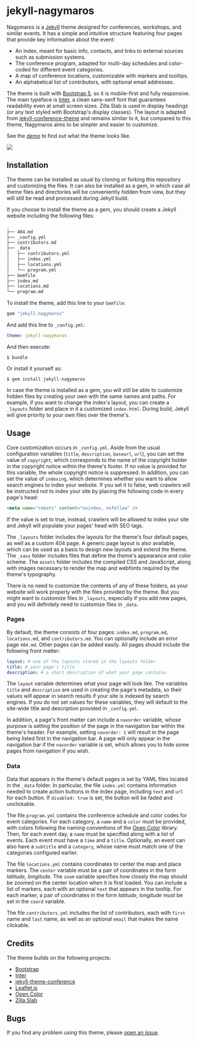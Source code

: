 # jekyll-nagymaros

Nagymaros is a [Jekyll](https://jekyllrb.com) theme designed for conferences, workshops, and similar events. It has a simple and intuitive structure featuring four pages that provide key information about the event:

- An index, meant for basic info, contacts, and links to external sources such as submission systems.
- The conference program, adapted for multi-day schedules and color-coded for different event categories.
- A map of conference locations, customizable with markers and tooltips.
- An alphabetical list of contributors, with optional email addresses.

The theme is built with [Bootstrap 5](https://getbootstrap.com/), so it is mobile-first and fully responsive. The main typeface is [Inter](https://rsms.me/inter/), a clean sans-serif font that guarantees readability even at small screen sizes. Zilla Slab is used in display headings (or any text styled with Bootstrap's display classes). The layout is adapted from [jekyll-conference-theme](https://github.com/DigitaleGesellschaft/jekyll-theme-conference) and remains similar to it, but compared to this theme, Nagymaros aims to be simpler and easier to customize.

See the [demo](https://jekyll-nagymaros.netlify.app) to find out what the theme looks like.

![](https://github.com/piazzai/jekyll-nagymaros/blob/master/screenshot.png)

## Installation

The theme can be installed as usual by cloning or forking this repository and customizing the files. It can also be installed as a gem, in which case all theme files and directories will be conveniently hidden from view, but they will still be read and processed during Jekyll build.

If you choose to install the theme as a gem, you should create a Jekyll website including the following files:

```bash
.
├── 404.md
├── _config.yml
├── contributors.md
├── _data
│   ├── contributors.yml
│   ├── index.yml
│   ├── locations.yml
│   └── program.yml
├── Gemfile
├── index.md
├── locations.md
└── program.md
```

To install the theme, add this line to your `Gemfile`:

```ruby
gem "jekyll-nagymaros"
```

And add this line to `_config.yml`:

```yaml
theme: jekyll-nagymaros
```

And then execute:

    $ bundle

Or install it yourself as:

    $ gem install jekyll-nagymaros

In case the theme is installed as a gem, you will still be able to customize hidden files by creating your own with the same names and paths. For example, if you want to change the index's layout, you can create a `_layouts` folder and place in it a customized `index.html`. During build, Jekyll will give priority to your own files over the theme's.

## Usage

Core customization occurs in `_config.yml`. Aside from the usual configuration variables (`title`, `description`, `baseurl`, `url`), you can set the value of `copyright`, which corresponds to the name of the copyright holder in the copyright notice within the theme's footer. If no value is provided for this variable, the whole copyright notice is suppressed. In addition, you can set the value of `indexing`, which determines whether you want to allow search engines to index your website. If you set it to false, web crawlers will be instructed not to index your site by placing the following code in every page's head:

```html
<meta name="robots" content="noindex, nofollow" />
```

If the value is set to true, instead, crawlers will be allowed to index your site and Jekyll will populate your pages' head with SEO tags.

The `_layouts` folder includes the layouts for the theme's four default pages, as well as a custom 404 page. A generic page layout is also available, which can be used as a basis to design new layouts and extend the theme. The `_sass` folder includes files that define the theme's appearance and color scheme. The `assets` folder includes the compiled CSS and JavaScript, along with images necessary to render the map and webfonts required by the theme's typography.

There is no need to customize the contents of any of these folders, as your website will work properly with the files provided by the theme. But you might want to customize files in `_layouts`, especially if you add new pages, and you will definitely need to customize files in `_data`.

### Pages

By default, the theme consists of four pages: `index.md`, `program.md`, `locations.md`, and `contributors.md`. You can optionally include an error page `404.md`. Other pages can be added easily. All pages should include the following front matter:

```yaml
layout: # one of the layouts stored in the layouts folder
title: # your page's title
description: # a short description of what your page contains
```

The `layout` variable determines what your page will look like. The variables `title` and `description` are used in creating the page's metadata, so their values will appear in search results if your site is indexed by search engines. If you do not set values for these variables, they will default to the site-wide title and description provided in `_config.yml`.

In addition, a page's front matter can include a `navorder` variable, whose purpose is setting the position of the page in the navigation bar within the theme's header. For example, setting `navorder: 1` will result in the page being listed first in the navigation bar. A page will only appear in the navigation bar if the `navorder` variable is set, which allows you to hide some pages from navigation if you wish.

### Data

Data that appears in the theme's default pages is set by YAML files located in the `_data` folder. In particular, the file `index.yml` contains information needed to create action buttons in the index page, including `text` and `url` for each button. If `disabled: true` is set, the button will be faded and unclickable.

The file `program.yml` contains the conference schedule and color codes for event categories. For each category, a `name` and a `color` must be provided, with colors following the naming conventions of the [Open Color](https://yeun.github.io/open-color) library. Then, for each event day, a `name` must be specified along with a list of events. Each event must have a `time` and a `title`. Optionally, an event can also have a `subtitle` and a `category`, whose name must match one of the categories configured earlier.

The file `locations.yml` contains coordinates to center the map and place markers. The `center` variable must be a pair of coordinates in the form _latitude, longitude_. The `zoom` variable specifies how closely the map should be zoomed on the center location when it is first loaded. You can include a list of markers, each with an optional `text` that appears in the tooltip. For each marker, a pair of coordinates in the form _latitude, longitude_ must be set in the `coord` variable.

The file `contributors.yml` includes the list of contributors, each with `first` name and `last` name, as well as an optional `email` that makes the name clickable.

## Credits

The theme builds on the following projects:

- [Bootstrap](https://getbootstrap.com/)
- [Inter](https://rsms.me/inter/)
- [jekyll-theme-conference](https://github.com/DigitaleGesellschaft/jekyll-theme-conference)
- [Leaflet.js](https://leafletjs.com/)
- [Open Color](https://yeun.github.io/open-color)
- [Zilla Slab](https://github.com/mozilla/zilla-slab)

## Bugs

If you find any problem using this theme, please [open an issue](https://github.com/piazzai/jekyll-nagymaros/issues).
